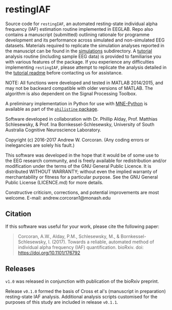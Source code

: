 # restingIAF
Source code for `restingIAF`, an automated resting-state individual alpha frequency (IAF) estimation routine implemented in EEGLAB. 
Repo also contains a manuscript (submitted) outlining rationale for programme development and its performance across simulated and non-simulated EEG datasets.
Materials required to replicate the simulation analyses reported in the manuscipt can be found in the [simulations](https://github.com/corcorana/restingIAF/tree/master/code/simulations) subdirectory.
A [tutorial](https://github.com/corcorana/restingIAF/tree/master/code/tutorial) analysis routine (including sample EEG data) is provided to familiarise you with various features of the package.
If you experience any difficulties implementing `restingIAF`, please attempt to replicate the analysis detailed in the [tutorial readme](https://github.com/corcorana/restingIAF/tree/master/code/tutorial/tute_README.md) before contacting us for assistance.

NOTE: All functions were developed and tested in MATLAB 2014/2015, and may not be backward compatible with older versions of MATLAB. The algorithm is also dependent on the Signal Processing Toolbox.

A preliminary implementation in Python for use with [MNE-Python](https://martinos.org/mne/) is available as part of the [`philistine` package](https://gitlab.com/palday/philistine).

Software developed in collaboration with Dr. Phillip Alday, Prof. Matthias Schlesewsky, & Prof. Ina Bornkessel-Schlesewsky, University of South Australia Cognitive Neuroscience Laboratory.

Copyright (c) 2016-2017 Andrew W. Corcoran.
(Any coding errors or inelegancies are solely his fault.)

This software was developed in the hope that it would be of some use to the EEG research community, and is freely available for redistribution and/or modification under the terms of the GNU General Public Licence. 
It is distributed WITHOUT WARRANTY; without even the implied warranty of merchantability or fitness for a particular purpose. 
See the GNU General Public License (LICENCE.md) for more details.

Constructive criticism, corrections, and potential improvements are most welcome.
E-mail: andrew.corcoran1\@monash.edu

## Citation
If this software was useful for your work, please cite the following paper: 

> Corcoran, A.W., Alday, P.M., Schlesewsky, M., & Bornkessel-Schlesewsky, I. (2017). Towards a reliable, automated method of individual alpha frequency (IAF) quantification. bioRxiv. doi: https://doi.org/10.1101/176792

## Releases
`v1.0` was released in conjunction with publication of the bioRxiv preprint.

Release `v0.1.0` formed the basis of Cross et al's (manuscript in preparation) resting-state IAF analysis. 
Additional analysis scripts customised for the purposes of this study are included in release `v0.1.1`.
